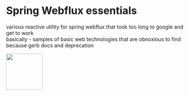 # Spring Webflux essentials
various reactive utility for spring webflux that took too long to google and get to work<br />
basically - samples of basic web technologies that are obnoxious to find because gerb docs and deprecation<br /> 


<img src="https://github.com/eastoid/spring-webflux-utility/assets/82464360/5440288b-ebb1-4601-b16c-c9ff337bcdab" width="100" height="100" />
